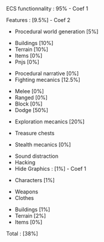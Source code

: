 ECS functionnality : 95%	- Coef 1

Features : [9.5%]			- Coef 2

- Procedural world generation [5%]
 + Buildings    [10%]
 + Terrain	    [10%]
 + Items	    [0%]
 + Pnjs		    [0%]
- Procedural narrative	[0%]
- Fighting mecanics	[12.5%]
 + Melee     [0%]
 + Ranged    [0%]
 + Block     [0%]
 + Dodge     [50%]
- Exploration mecanics	[20%]
 + Treasure chests
- Stealth mecanics		[0%]
 + Sound distraction
 + Hacking
 + Hide
Graphics : [1%]			- Coef 1
- Characters	[1%]
 + Weapons
 + Clothes
- Buildings		[1%]
- Terrain		[2%]
- Items			[0%]

Total : [38%]